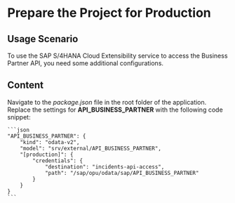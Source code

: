 # Prepare the Project for Production

## Usage Scenario

To use the SAP S/4HANA Cloud Extensibility service to access the Business Partner API, you need some additional configurations. 

## Content

Navigate to the *package.json* file in the root folder of the application. Replace the settings for **API_BUSINESS_PARTNER** with the following code snippet:

    ```json
    "API_BUSINESS_PARTNER": {
        "kind": "odata-v2",
        "model": "srv/external/API_BUSINESS_PARTNER",
        "[production]": {
            "credentials": {
                "destination": "incidents-api-access",
                "path": "/sap/opu/odata/sap/API_BUSINESS_PARTNER"
            }
        }
    }
    ```
